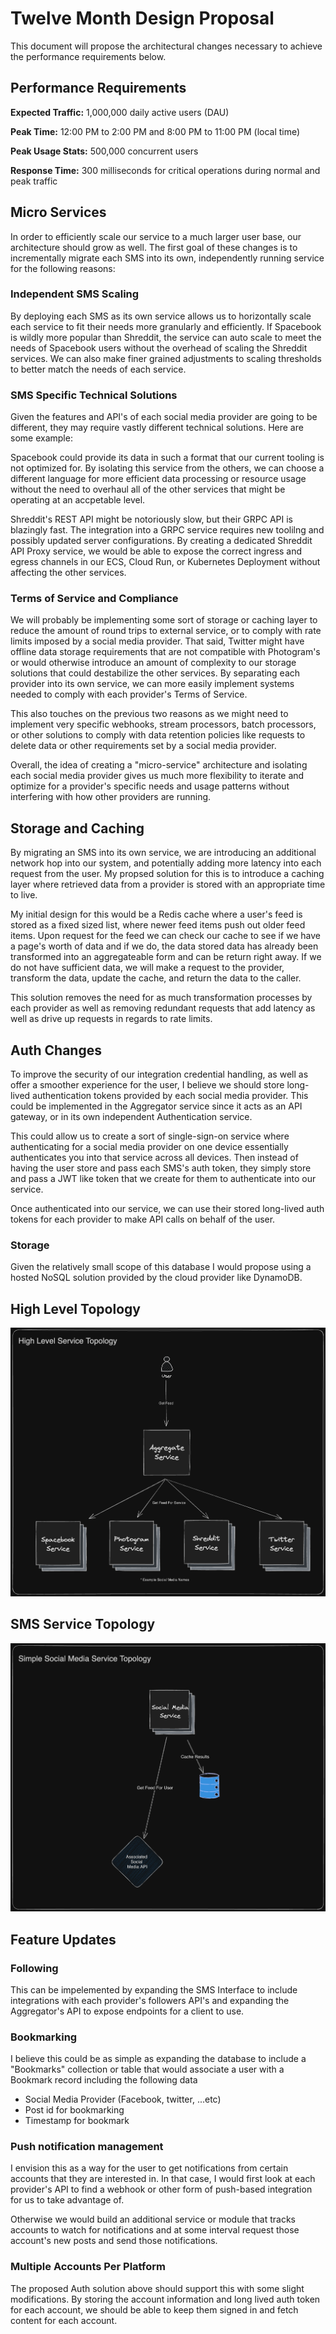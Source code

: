 # Twelve Month Design Proposal

This document will propose the architectural changes necessary to achieve the performance requirements
below.

## Performance Requirements

**Expected Traffic:** 1,000,000 daily active users (DAU)

**Peak Time:** 12:00 PM to 2:00 PM and 8:00 PM to 11:00 PM (local time)

**Peak Usage Stats:** 500,000 concurrent users

**Response Time:** 300 milliseconds for critical operations during normal and peak traffic

## Micro Services

In order to efficiently scale our service to a much larger user base, our architecture should grow as
well. The first goal of these changes is to incrementally migrate each SMS into its own, independently 
running service for the following reasons:

### Independent SMS Scaling

By deploying each SMS as its own service allows us to horizontally scale each service to fit their
needs more granularly and efficiently. If Spacebook is wildly more popular than Shreddit, the service
can auto scale to meet the needs of Spacebook users without the overhead of scaling the Shreddit services.
We can also make finer grained adjustments to scaling thresholds to better match the needs of each service.

### SMS Specific Technical Solutions

Given the features and API's of each social media provider are going to be different, they may require
vastly different technical solutions. Here are some example:

Spacebook could provide its data in such a format that our current tooling is not optimized for. By isolating
this service from the others, we can choose a different language for more efficient data processing or
resource usage without the need to overhaul all of the other services that might be operating at an
accpetable level.

Shreddit's REST API might be notoriously slow, but their GRPC API is blazingly fast. The integration
into a GRPC service requires new toolilng and possibly updated server configurations. By creating a
dedicated Shreddit API Proxy service, we would be able to expose the correct ingress and egress channels
in our ECS, Cloud Run, or Kubernetes Deployment without affecting the other services.

### Terms of Service and Compliance

We will probably be implementing some sort of storage or caching layer to reduce the amount of round
trips to external service, or to comply with rate limits imposed by a social media provider. That said,
Twitter might have offline data storage requirements that are not compatible with Photogram's or would
otherwise introduce an amount of complexity to our storage solutions that could destabilize the other
services. By separating each provider into its own service, we can more easily implement systems needed
to comply with each provider's Terms of Service.

This also touches on the previous two reasons as we might need to implement very specific webhooks,
stream processors, batch processors, or other solutions to comply with data retention policies like requests
to delete data or other requirements set by a social media provider.

Overall, the idea of creating a "micro-service" architecture and isolating each social media provider
gives us much more flexibility to iterate and optimize for a provider's specific needs and usage patterns
without interfering with how other providers are running.

## Storage and Caching

By migrating an SMS into its own service, we are introducing an additional network hop into our system,
and potentially adding more latency into each request from the user. My propsed solution for this is to
introduce a caching layer where retrieved data from a provider is stored with an appropriate time to live.

My initial design for this would be a Redis cache where a user's feed is stored as a fixed sized list,
where newer feed items push out older feed items. Upon request for the feed we can check our cache to
see if we have a page's worth of data and if we do, the data stored data has already been transformed
into an aggregateable form and can be return right away. If we do not have sufficient data, we will
make a request to the provider, transform the data, update the cache, and return the data to the caller.

This solution removes the need for as much transformation processes by each provider as well as removing
redundant requests that add latency as well as drive up requests in regards to rate limits.

## Auth Changes

To improve the security of our integration credential handling, as well as offer a smoother experience
for the user, I believe we should store long-lived authentication tokens provided by each social media
provider. This could be implemented in the Aggregator service since it acts as an API gateway, or in
its own independent Authentication service.

This could allow us to create a sort of single-sign-on service where authenticating for a social media
provider on one device essentially authenticates you into that service across all devices. Then instead
of having the user store and pass each SMS's auth token, they simply store and pass a JWT like token
that we create for them to authenticate into our service.

Once authenticated into our service, we can use their stored long-lived auth tokens for each provider
to make API calls on behalf of the user.

### Storage

Given the relatively small scope of this database I would propose using a hosted NoSQL solution provided
by the cloud provider like DynamoDB.

## High Level Topology

![One Year High Level Topology](/assets/OneYearHighLevel.png)

## SMS Service Topology

![SMS Topology](/assets/OneYearSSMTopo.png)

## Feature Updates

### Following

This can be impelemented by expanding the SMS Interface to include integrations with each provider's
followers API's and expanding the Aggregator's API to expose endpoints for a client to use.


### Bookmarking

I believe this could be as simple as expanding the database to include a "Bookmarks" collection or table
that would associate a user with a Bookmark record including the following data

- Social Media Provider (Facebook, twitter, ...etc)
- Post id for bookmarking
- Timestamp for bookmark


### Push notification management

I envision this as a way for the user to get notifications from certain accounts that they are interested
in. In that case, I would first look at each provider's API to find a webhook or other form of push-based
integration for us to take advantage of.

Otherwise we would build an additional service or module that tracks accounts to watch for notifications
and at some interval request those account's new posts and send those notifications.

### Multiple Accounts Per Platform

The proposed Auth solution above should support this with some slight modifications. By storing the
account information and long lived auth token for each account, we should be able to keep them signed in
and fetch content for each account.
